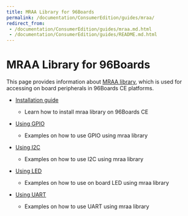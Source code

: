 ```yaml
---
title: MRAA Library for 96Boards
permalink: /documentation/ConsumerEdition/guides/mraa/
redirect_from:
 - /documentation/ConsumerEdition/guides/mraa.md.html
 - /documentation/ConsumerEdition/guides/README.md.html
---
```

# MRAA Library for 96Boards

This page provides information about [MRAA library](https://github.com/intel-iot-devkit/mraa), which is used for accessing on board
peripherals in 96Boards CE platforms.

- [Installation guide](install.md)
   - Learn how to install mraa library on 96Boards CE

- [Using GPIO](gpio/)
   - Examples on how to use GPIO using mraa library

- [Using I2C](i2c/)
   - Examples on how to use I2C using mraa library

- [Using LED](led/)
   - Examples on how to use on board LED using mraa library

- [Using UART](uart/)
   - Examples on how to use UART using mraa library
